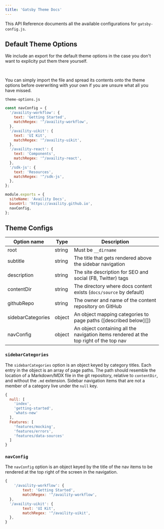 ```yaml
---
title: 'Gatsby Theme Docs'
---
```


This API Reference documents all the available configurations for `gatsby-config.js`.

## Default Theme Options

We include an export for the default theme options in the case you don't want to explicity put them there yourself.

<br />

You can simply import the file and spread its contents onto the theme options before overwriting with your own if you are unsure what all you have missed.

`theme-options.js`

```js
const navConfig = {
  '/availity-workflow': {
    text: 'Getting Started',
    matchRegex: '^/availity-workflow',
  },
  '/availity-uikit': {
    text: 'UI Kit',
    matchRegex: '^/availity-uikit',
  },
  '/availity-react': {
    text: 'Components',
    matchRegex: '^/availity-react',
  },
  '/sdk-js': {
    text: 'Resources',
    matchRegex: '^/sdk-js',
  },
};

module.exports = {
  siteName: 'Availity Docs',
  baseUrl: 'https://availity.github.io',
  navConfig,
};
```

## Theme Configs

| Option name       | Type   | Description                                                                            |
| ----------------- | ------ | -------------------------------------------------------------------------------------- |
| root              | string | Must be `__dirname`                                                                    |
| subtitle          | string | The title that gets rendered above the sidebar navigation                              |
| description       | string | The site description for SEO and social (FB, Twitter) tags                             |
| contentDir        | string | The directory where docs content exists (`docs/source` by default)                     |
| githubRepo        | string | The owner and name of the content repository on GitHub                                 |
| sidebarCategories | object | An object mapping categories to page paths ([described below][])                       |
| navConfig         | object | An object containing all the navigation items rendered at the top right of the top nav |

### `sidebarCategories`

The `sidebarCategories` option is an object keyed by category titles. Each entry in the object is an array of page paths. The path should resemble the location of a Markdown/MDX file in the git repository, relative to `contentDir`, and without the `.md` extension. Sidebar navigation items that are not a member of a category live under the `null` key.

```js hideCopy=true
{
  null: [
    'index',
    'getting-started',
    'whats-new'
  ],
  Features: [
    'features/mocking',
    'features/errors',
    'features/data-sources'
  ]
}
```

### `navConfig`

The `navConfig` option is an object keyed by the title of the nav items to be rendered at the top right of the screen in the navigation.

```js hideCopy=true
{
    '/availity-workflow': {
        text: 'Getting Started',
        matchRegex: '^/availity-workflow',
  },
  '/availity-uikit': {
        text: 'UI Kit',
        matchRegex: '^/availity-uikit',
  },
}
```

